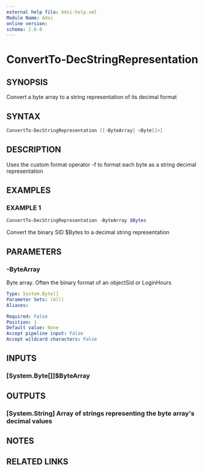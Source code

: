 ```yaml
---
external help file: Adsi-help.xml
Module Name: Adsi
online version:
schema: 2.0.0
---
```


# ConvertTo-DecStringRepresentation

## SYNOPSIS
Convert a byte array to a string representation of its decimal format

## SYNTAX

```powershell
ConvertTo-DecStringRepresentation [[-ByteArray] <Byte[]>]
```

## DESCRIPTION
Uses the custom format operator -f to format each byte as a string decimal representation

## EXAMPLES

### EXAMPLE 1
```powershell
ConvertTo-DecStringRepresentation -ByteArray $Bytes
```

Convert the binary SID $Bytes to a decimal string representation

## PARAMETERS

### -ByteArray
Byte array. 
Often the binary format of an objectSid or LoginHours

```yaml
Type: System.Byte[]
Parameter Sets: (All)
Aliases:

Required: False
Position: 1
Default value: None
Accept pipeline input: False
Accept wildcard characters: False
```

## INPUTS

### [System.Byte[]]$ByteArray
## OUTPUTS

### [System.String] Array of strings representing the byte array's decimal values
## NOTES

## RELATED LINKS


